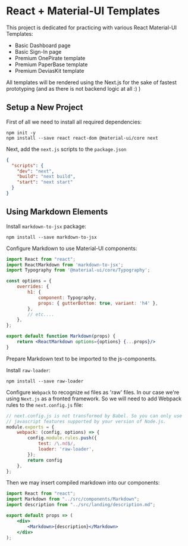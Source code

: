 # React + Material-UI Templates

This project is dedicated for practicing with various 
React Material-UI Templates:
 * Basic Dashboard page
 * Basic Sign-In page
 * Premium OnePirate template
 * Premium PaperBase template
 * Premium DeviasKit template

All templates will be rendered using the Next.js for the 
sake of fastest prototyping (and as there is not backend
logic at all :) )

## Setup a New Project

First of all we need to install all required dependencies:
```shell script
npm init -y
npm install --save react react-dom @material-ui/core next
```

Next, add the `next.js` scripts to the `package.json`
```json
{
  "scripts": {
    "dev": "next",
    "build": "next build",
    "start": "next start"
  }
}
```

## Using Markdown Elements

Install `markdown-to-jsx` package:
```shell script
npm install --save markdown-to-jsx
```

Configure Markdown to use Material-UI components:
```jsx harmony
import React from "react";
import ReactMarkdown from 'markdown-to-jsx';
import Typography from '@material-ui/core/Typography';

const options = {
    overrides: {
        h1: {
            component: Typography,
            props: { gutterBottom: true, variant: 'h4' },
        },
        // etc....
    },
};

export default function Markdown(props) {
    return <ReactMarkdown options={options} {...props}/>
}
```

Prepare Markdown text to be imported to the js-components. 

Install `raw-loader`:
```shell script
npm install --save raw-loader
```

Configure `Webpack` to recognize `md` files as 'raw' files. 
In our case we're using `Next.js` as a fronted framework. 
So we will need to add Webpack rules to the `next.config.js` file:
```js
// next.config.js is not transformed by Babel. So you can only use
// javascript features supported by your version of Node.js.
module.exports = {
    webpack: (config, options) => {
        config.module.rules.push({
            test: /\.md$/,
            loader: 'raw-loader',
        });
        return config
    },
};
```

Then we may insert compiled markdown into our components:
```jsx harmony
import React from "react";
import Markdown from "../src/components/Markdown";
import description from "../src/landing/description.md";

export default props => (
    <div>
        <Markdown>{description}</Markdown>
    </div>
);
```

